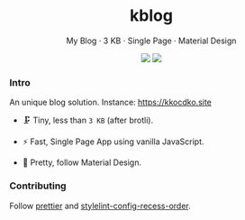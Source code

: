 <div align="center">
<h1>kblog</h1>
<p>My Blog · 3 KB · Single Page · Material Design</p>
<img src="https://flat.badgen.net/badgesize/brotli/kkocdko/kkocdko.github.io/master/bundle.js?color=4caf50">
<img src="https://flat.badgen.net/badge/license/Unlicense%20+%20CC0?color=4caf50">
</div>

### Intro

An unique blog solution. Instance: <https://kkocdko.site>

- 🗜️ Tiny, less than `3 KB` (after brotli).

- ⚡️ Fast, Single Page App using vanilla JavaScript.

- 💎 Pretty, follow Material Design.

### Contributing

Follow [prettier](https://github.com/prettier/prettier) and [stylelint-config-recess-order](https://github.com/stormwarning/stylelint-config-recess-order).
